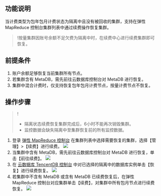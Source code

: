 ## 功能说明
当计费类型为包年包月计费状态为隔离中且没有被回收的集群，支持在弹性 MapReduce 控制台集群列表中通过续费操作恢复集群。
>!按量集群因账号余额不足欠费为隔离中时，在续费中心进行续费集群即可恢复。

## 前提条件
1. 账户余额足够恢复当前集群所有节点。
2. 若集群含有 MetaDB，需先前往云数据库控制台对 MetaDB 进行恢复。
3. 集群中混合计费时，仅支持恢复包年包月计费节点，按量计费节点不恢复。

## 操作步骤
>!
>- 隔离状态续费恢复集群完成后，6小时不能再次销毁集群。
>- 监控数据会缺失隔离中至集群恢复前的所有监控数据。

1. 登录 [弹性 MapReduce 控制台](https://console.cloud.tencent.com/emr) 在集群列表中选择需要恢复的集群，选择【管理】>【续费】进行续费。
![](https://main.qcloudimg.com/raw/39723e8eb81a2d21d5e5e064951ec7c9.png)
2. 当集群中含有 MetaDB，需先前往云数据库控制台对 MetaDB 进行恢复，单击【前往续费】。
 ![](https://main.qcloudimg.com/raw/6d478beabf47c19e791956cee625c8e4.png)
3. 在 [云数据库 TencentDB 控制台](https://console.cloud.tencent.com/cdb) 中对已选择的隔离中的数据库实例单击【恢复】进行续费恢复。
![](https://main.qcloudimg.com/raw/4f066a1860fad1d1865a6a65e90bb5a8.png)
4. 若集群中不含有 MetaDB 或含有 MetaDB 已续费恢复后，在弹性 MapReduce 控制台对应集群单击【续费】，对集群中所有包月节点进行续费恢复。
 ![](https://main.qcloudimg.com/raw/be0b34fa514ef435edafe03e8fdf8f96.png)


